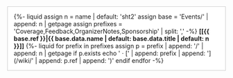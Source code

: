 <div style="padding: 0 1em; background: white; border: 1px solid #ccc">

{%- liquid
assign n = name | default: 'sht2'
assign base = 'Events/' | append: n | getpage
assign prefixes = 'Coverage,Feedback,OrganizerNotes,Sponsorship' | split: ','
-%}
**[[{{ base.ref }}|{{ base.data.name | default: base.data.title | default: n }}]]**
{%- liquid
for prefix in prefixes
  assign p = prefix | append: '/' | append: n | getpage
  if p.exists
    echo ' &middot; [' | append: prefix | append: '](/wiki/' | append: p.ref | append: ')'
  endif
endfor
-%}

</div>